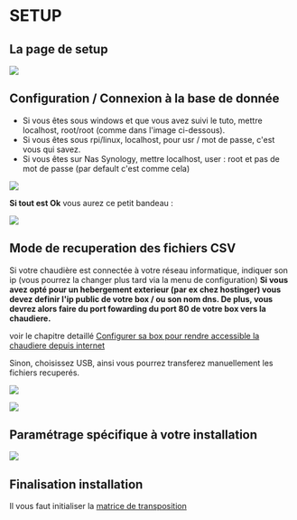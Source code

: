 # SETUP

## La page de setup

![](/wiki/oko/w-0080-oko.png)

## **Configuration / Connexion** à la base de donnée

* Si vous êtes sous windows et que vous avez suivi le tuto, mettre localhost, root/root (comme dans l'image ci-dessous).
* Si vous êtes sous rpi/linux, localhost, pour usr / mot de passe, c'est vous qui savez.
* Si vous êtes sur Nas Synology, mettre localhost, user : root et pas de mot de passe (par default c'est comme cela)


![](/wiki/oko/w-0090-oko.png)

**Si tout est Ok** vous aurez ce petit bandeau :

![](/wiki/oko/w-0100-oko.png)

## **Mode de recuperation** des fichiers CSV

Si votre chaudière est connectée à votre réseau informatique, indiquer son ip (vous pourrez la changer plus tard via la menu de configuration)
**Si vous avez opté pour un hebergement exterieur (par ex chez hostinger) vous devez definir l'ip public de votre box / ou son nom dns. De plus, vous devrez alors faire du port fowarding du port 80 de votre box vers la chaudiere.**

voir le chapitre detaillé  [Configurer sa box pour rendre accessible la chaudiere depuis internet](/md/box.md)

Sinon, choisissez USB, ainsi vous pourrez transferez manuellement les fichiers recuperés.

![](/wiki/oko/w-0120-oko.png)

![](/wiki/oko/w-0110-oko.png)

## **Paramétrage spécifique** à votre installation

![](/wiki/oko/w-0130-oko.png)

## Finalisation installation

Il vous faut initialiser la [matrice de transposition](/md/matrix.md)

